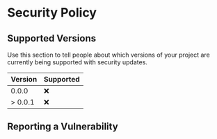 # Security Policy

## Supported Versions

Use this section to tell people about which versions of your project are
currently being supported with security updates.

| Version | Supported          |
| ------- | ------------------ |
| 0.0.0   | :x: |
| > 0.0.1   | :x:                |

## Reporting a Vulnerability
